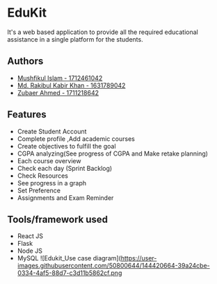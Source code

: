 # EduKit

It's a web based application to provide all the required  educational assistance in a single platform for the students.


## Authors

- [Mushfikul Islam - 1712461042 ](https://github.com/imushfik)
- [Md. Rakibul Kabir Khan - 1631789042 ](https://github.com/rakib66)
- [Zubaer Ahmed - 1711218642 ](https://github.com/zubaer249) 


## Features

- Create Student Account
- Complete profile ,Add academic courses
- Create objectives to fulfill the goal
- CGPA analyzing(See progress of CGPA and Make retake planning)
- Each course overview
- Check each day (Sprint Backlog)
- Check Resources
- See progress in a graph
- Set Preference
- Assignments and Exam Reminder


## Tools/framework used

- React JS
- Flask
- Node JS
- MySQL
![Edukit_Use case diagram](https://user-images.githubusercontent.com/50800644/144420664-39a24cbe-0334-4af5-88d7-c3d11b5862cf.png
